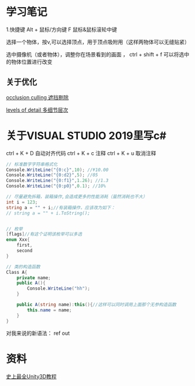 # 学习笔记
1.快捷键
Alt + 鼠标/方向键
F
鼠标&鼠标滚轮中键

选择一个物体，按v,可以选择顶点，用于顶点吸附用（这样两物体可以无缝贴紧）

选中摄像机（或者物体），调整你在场景看到的画面 ， ctrl + shift + f 可以将选中的物体位置进行改变

## 关于优化
 [occlusion culling 遮挡剔除](https://www.bilibili.com/video/BV12s411g7gU?p=16)
 
 [levels of detail 多细节层次](https://www.bilibili.com/video/BV12s411g7gU?p=17)


# 关于VISUAL STUDIO 2019里写c#
ctrl + K + D 自动对齐代码
ctrl + K + c 注释
ctrl + K + u 取消注释

```c#
// 标准数字字符串格式化
Console.WriteLine("{0:c}",10); //¥10.00
Console.WriteLine("{0:d2}",5); //05
Console.WriteLine("{0:f1}",1.26); //1.3
Console.WriteLine("{0:p0}",0.1); //10%

// 尽量避免拆箱，装箱操作,会造成更多的性能消耗（虽然消耗也不大）
int i = 123;
string a = "" + i;//有装箱操作，应该改为如下：
// string a = "" + i.ToString();


// 枚举
[flags]//有这个证明该枚举可以多选
enum Xxx{
    first,
    second
}

// 类的构造函数
Class A{
    private name;
    public A(){
        Console.WriteLine("hh");
    }

    public A(string name):this(){//这样可以同时调用上面那个无参构造函数
        this.name = name;
    }
}
```

对我来说的新语法：
ref
out

# 资料
[史上最全Unity3D教程](https://www.bilibili.com/video/BV12s411g7gU)